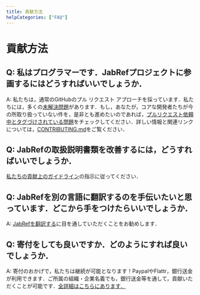 ```yaml
---
title: 貢献方法
helpCategories: ["FAQ"]
---
```


# 貢献方法

## Q: 私はプログラマーです．JabRefプロジェクトに参画するにはどうすればいいでしょうか．

A: 私たちは，通常のGitHubのプル リクエスト アプローチを採っています．私たちには，多くの[未解決問題](https://github.com/JabRef/jabref/issues)があります．もし，あなたが，コアな開発者たちが今の所取り扱っていない件を，是非とも進めたいのであれば，[プルリクエスト依頼中とタグづけされている問題](https://github.com/JabRef/jabref/labels/asking-for-a-pull-request)をチェックしてください．詳しい情報と関連リンクについては，[CONTRIBUTING.md](https://github.com/JabRef/jabref/blob/master/CONTRIBUTING.md)をご覧ください．

## Q: JabRefの取扱説明書類を改善するには，どうすればいいでしょうか．

[私たちの貢献上のガイドライン](https://github.com/JabRef/help.jabref.org/blob/gh-pages/CONTRIBUTING.md)の指示に従ってください．

## Q: JabRefを別の言語に翻訳するのを手伝いたいと思っています．どこから手をつけたらいいでしょうか．

A: [JabRefを翻訳する](https://github.com/JabRef/jabref/wiki/Translating-JabRef-Interface)に目を通していただくことをお勧めします．

## Q: 寄付をしても良いですか．どのようにすれば良いでしょうか．

A: 寄付のおかげで，私たちは継続が可能となります！PaypalやFlattr，銀行送金が利用できます．ご所属の組織・企業名義でも，銀行送金等を通して，貢献いただくことが可能です．[全詳細はこちらにあります．](https://github.com/JabRef/jabref/wiki/Donations)
